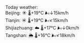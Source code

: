 Today weather:  
Beijing: ☀️ 🌡️+19°C 🌬️↓15km/h  
Tianjin: ☀️ 🌡️+19°C 🌬️↙15km/h  
Shijiazhuang: ☁️ 🌡️+17°C 🌬️↓0km/h  
Tangshan: 🌦 🌡️+16°C 🌬️↙18km/h  
